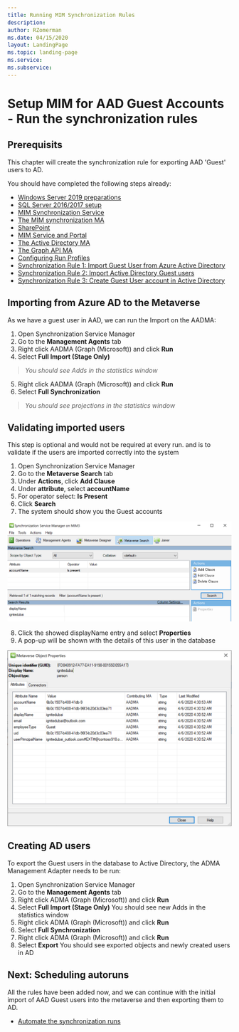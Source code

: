 ```yaml
---
title: Running MIM Synchronization Rules
description: 
author: RZomerman
ms.date: 04/15/2020
layout: LandingPage
ms.topic: landing-page
ms.service: 
ms.subservice:
---
```



# Setup MIM for AAD Guest Accounts - Run the synchronization rules

## Prerequisits
This chapter will create the synchronization rule for exporting AAD 'Guest' users to AD.

You should have completed the following steps already:

- [Windows Server 2019 preparations](prepare-server-ws-2019.md)
- [SQL Server 2016/2017 setup](install-SQL-server.md)
- [MIM Synchronization Service](install-mim-sync-service.md)
- [The MIM synchronization MA](installing-MimMa.md) 
- [SharePoint](prepare-server-sharepoint.md)
- [MIM Service and Portal](install-mim-service-portal.md)
- [The Active Directory MA](installing-ADMA.md)
- [The Graph API MA](installing-AADMA.md)
- [Configuring Run Profiles](configuring-MA-runprofiles.md)
- [Synchronization Rule 1: Import Guest User from Azure Active Directory](rule1-import-from-aad.md)
- [Synchronization Rule 2: Import Active Directory Guest users](rule2-import-from-ad.md)
- [Synchronization Rule 3: Create Guest User account in Active Directory](rule3-export-to-ad.md)

## Importing from Azure AD to the Metaverse
As we have a guest user in AAD, we can run the Import on the AADMA:

1. Open Synchronization Service Manager
2. Go to the **Management Agents** tab 
3. Right click AADMA (Graph (Microsoft)) and click **Run**
4. Select **Full Import (Stage Only)**

>_You should see Adds in the statistics window_

5. Right click AADMA (Graph (Microsoft)) and click **Run**
6. Select **Full Synchronization**

> _You should see projections in the statistics window_

## Validating imported users
This step is optional and would not be required at every run. and is to validate if the users are imported correctly into the system
1. Open Synchronization Service Manager
2. Go to the **Metaverse Search** tab 
3. Under **Actions**, click **Add Clause**
4. Under **attribute**, select **accountName**
5. For operator select: **Is Present**
6. Click **Search**
7. The system should show you the Guest accounts

![RunSynchronization: Validating Objects in MV](./images/1.RunSyncRulesSearch.png)

8. Click the showed displayName entry and select **Properties**
9. A pop-up will be shown with the details of this user in the database

![RunSynchronization: Validating single object properties in MV](./images/2.RunSyncRulesSearchUserProperties.png)

## Creating AD users
To export the Guest users in the database to Active Directory, the ADMA Management Adapter needs to be run:
1. Open Synchronization Service Manager
2. Go to the **Management Agents** tab
3. Right click ADMA (Graph (Microsoft)) and click **Run**
4. Select **Full Import (Stage Only)**
You should see new Adds in the statistics window
5. Right click ADMA (Graph (Microsoft)) and click **Run**
6. Select **Full Synchronization**
7. Right click ADMA (Graph (Microsoft)) and click **Run**
8. Select **Export**
You should see exported objects and newly created users in AD

## Next: Scheduling autoruns 
All the rules have been added now, and we can continue with the initial import of AAD Guest users into the metaverse and then exporting them to AD.

- [Automate the synchronization runs](schedule-sync-runs.md)

